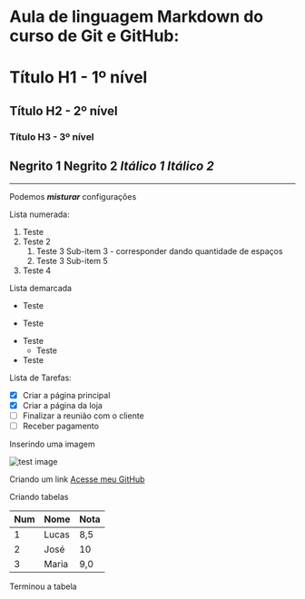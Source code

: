 # Aula de linguagem Markdown do curso de Git e GitHub:


# Título H1 - 1º nível
## Título H2 -  2º nível
### Título H3 - 3º nível

**Negrito 1**
__Negrito 2__
*Itálico 1*
_Itálico 2_
--- 
***
Podemos  __*misturar*__ configurações

Lista numerada:

1. Teste
1. Teste 2
   1. Teste 3 Sub-item 3 - corresponder dando quantidade de espaços
   1. Teste 3 Sub-item 5
1. Teste 4

Lista demarcada

* Teste
- Teste
* Teste
   * Teste
* Teste

Lista de Tarefas:

- [x] Criar a página principal
- [x] Criar a página da loja
- [ ] Finalizar a reunião com o cliente
- [ ] Receber pagamento

Inserindo uma imagem

![test image](https://user-images.githubusercontent.com/26506392/80550129-7b4d0900-8995-11ea-815d-6bbf35474ec8.png)

Criando um link
[Acesse meu GitHub](https://github.com/thelucasgabriel)

Criando tabelas

Num | Nome | Nota
---|---|---
1 | Lucas | 8,5
2 | José | 10
3 | Maria | 9,0

Terminou a tabela